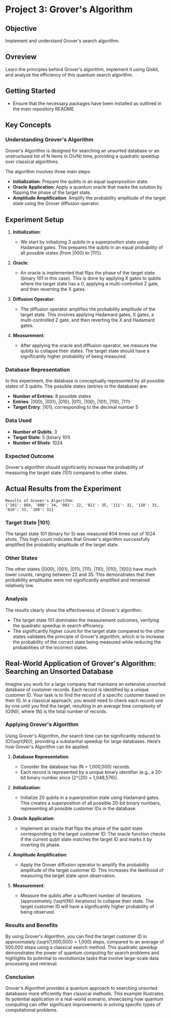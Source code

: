 # Project 3: Grover's Algorithm

## Objective
Implement and understand Grover's search algorithm.

## Ovreview
Learn the principles behind Grover's algorithm, implement it using Qiskit, and analyze the efficiency of this quantum search algorithm.

## Getting Started
- Ensure that the necessary packages have been installed as outlined in the main repository README.

## Key Concepts

### Understanding Grover's Algorithm
Grover's Algorithm is designed for searching an unsorted database or an unstructured list of N items in O(√N) time, providing a quadratic speedup over classical algorithms.

The algorithm involves three main steps:
- **Initialization**: Prepare the qubits in an equal superposition state.
- **Oracle Application**: Apply a quantum oracle that marks the solution by flipping the phase of the target state.
- **Amplitude Amplification**: Amplify the probability amplitude of the target state using the Grover diffusion operator.

## Experiment Setup
1. **Initialization**:
   - We start by initializing 3 qubits in a superposition state using Hadamard gates. This prepares the qubits in an equal probability of all possible states (from |000⟩ to |111⟩).

2. **Oracle**:
   - An oracle is implemented that flips the phase of the target state (binary 101 in this case). This is done by applying X gates to qubits where the target state has a 0, applying a multi-controlled Z gate, and then reverting the X gates.

3. **Diffusion Operator**:
   - The diffusion operator amplifies the probability amplitude of the target state. This involves applying Hadamard gates, X gates, a multi-controlled Z gate, and then reverting the X and Hadamard gates.

4. **Measurement**:
   - After applying the oracle and diffusion operator, we measure the qubits to collapse their states. The target state should have a significantly higher probability of being measured.

### Database Representation
In this experiment, the database is conceptually represented by all possible states of 3 qubits. The possible states (entries in the database) are:

- **Number of Entries**: 8 possible states
- **Entries**: |000⟩, |001⟩, |010⟩, |011⟩, |100⟩, |101⟩, |110⟩, |111⟩
- **Target Entry**: |101⟩, corresponding to the decimal number 5

### Data Used
- **Number of Qubits**: 3
- **Target State**: 5 (binary 101)
- **Number of Shots**: 1024

### Expected Outcome
Grover's algorithm should significantly increase the probability of measuring the target state (101) compared to other states.

## Actual Results from the Experiment

```plaintext
Results of Grover's Algorithm:
{'101': 804, '000': 34, '001': 22, '011': 35, '111': 32, '110': 33, '010': 33, '100': 31}
```

### Target State |101⟩
The target state 101 (binary for 5) was measured 804 times out of 1024 shots. This high count indicates that Grover's algorithm successfully amplified the probability amplitude of the target state.

### Other States
The other states (|000⟩, |001⟩, |011⟩, |111⟩, |110⟩, |010⟩, |100⟩) have much lower counts, ranging between 22 and 35. This demonstrates that their probability amplitudes were not significantly amplified and remained relatively low.

### Analysis
The results clearly show the effectiveness of Grover's algorithm:
- The target state 101 dominates the measurement outcomes, verifying the quadratic speedup in search efficiency.
- The significantly higher count for the target state compared to the other states validates the principle of Grover's algorithm, which is to increase the probability of the correct state being measured while reducing the probabilities of the incorrect states.

## Real-World Application of Grover's Algorithm: Searching an Unsorted Database

Imagine you work for a large company that maintains an extensive unsorted database of customer records. Each record is identified by a unique customer ID. Your task is to find the record of a specific customer based on their ID. In a classical approach, you would need to check each record one by one until you find the target, resulting in an average time complexity of \(O(N)\), where \(N\) is the total number of records.

### Applying Grover's Algorithm

Using Grover's Algorithm, the search time can be significantly reduced to \(O(\sqrt{N})\), providing a substantial speedup for large databases. Here’s how Grover's Algorithm can be applied:

1. **Database Representation**:
   - Consider the database has \(N = 1,000,000\) records.
   - Each record is represented by a unique binary identifier (e.g., a 20-bit binary number since \(2^{20} = 1,048,576\)).

2. **Initialization**:
   - Initialize 20 qubits in a superposition state using Hadamard gates. This creates a superposition of all possible 20-bit binary numbers, representing all possible customer IDs in the database.

3. **Oracle Application**:
   - Implement an oracle that flips the phase of the qubit state corresponding to the target customer ID. The oracle function checks if the current qubit state matches the target ID and marks it by inverting its phase.

4. **Amplitude Amplification**:
   - Apply the Grover diffusion operator to amplify the probability amplitude of the target customer ID. This increases the likelihood of measuring the target state upon observation.

5. **Measurement**:
   - Measure the qubits after a sufficient number of iterations (approximately \(\sqrt{N}\) iterations) to collapse their state. The target customer ID will have a significantly higher probability of being observed.

### Results and Benefits

By using Grover's Algorithm, you can find the target customer ID in approximately \(\sqrt{1,000,000} = 1,000\) steps, compared to an average of 500,000 steps using a classical search method. This quadratic speedup demonstrates the power of quantum computing for search problems and highlights its potential to revolutionize tasks that involve large-scale data processing and retrieval.

### Conclusion

Grover's Algorithm provides a quantum approach to searching unsorted databases more efficiently than classical methods. This example illustrates its potential application in a real-world scenario, showcasing how quantum computing can offer significant improvements in solving specific types of computational problems.

